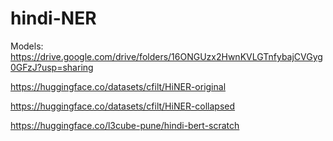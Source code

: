 # hindi-NER

Models: https://drive.google.com/drive/folders/16ONGUzx2HwnKVLGTnfybajCVGyg0GFzJ?usp=sharing 
 
https://huggingface.co/datasets/cfilt/HiNER-original

https://huggingface.co/datasets/cfilt/HiNER-collapsed

https://huggingface.co/l3cube-pune/hindi-bert-scratch
